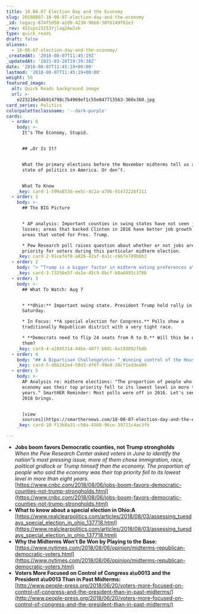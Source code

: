 ```yaml
---
title: 18.08.07 Election Day and the Economy
slug: 20180807-18-08-07-election-day-and-the-economy
_id: legacy-674f5d50-a2d9-4230-98b0-30f6149f61e3
_rev: 45Isps23253Yjlaq2Aw2xh
type: quick_reads
draft: false
aliases:
  - 18-08-07-election-day-and-the-economy/
_createdAt: '2018-08-07T11:45:19Z'
_updatedAt: '2021-03-26T19:39:38Z'
date: '2018-08-07T11:45:19+00:00'
lastmod: '2018-08-07T11:45:19+00:00'
weight: 50
featured_image:
  alt: Quick Reads background image
  url: >-
    e223210e54b914798c7b4969ef1c55e847713563-360x360.jpg
card_series: Politics
colorpaletteclassname: '--dark-purple'
cards:
  - order: 0
    body: >-
      It’s The Economy, Stupid.


      ## …Or Is It?


      What the primary elections before the November midterms tell us about the
      state of politics in America. Or don’t.


      What To Know
    _key: card-1-599a853d-ee5c-4c2a-a70b-9147222bf211
  - order: 1
    body: >-
      ## The BIG Picture


      * AP analysis: Important counties in swing states have not seen job
      losses; areas that backed Clinton in 2016 have better job growth than
      areas that voted for Pres. Trump.

      * Pew Research poll raises question about whether or not jobs are the TOP
      priority for voters during this particular midterm election.
    _key: card-2-91cefef8-a026-42af-8a1c-c667e789b6b3
  - order: 2
    body: "> “Trump is a bigger factor in midterm voting preferences a\x13 positive or negative a\x13 than any president in more than three decades. “  \n  \n  \n  \nPew Research, June 20th 2018. Polling also showed voters want to hear most from candidates about immigration, followed by health care, education, & gun laws."
    _key: card-3-73258e5f-da1e-45c9-8bcf-b8ad491c3786
  - order: 3
    body: >-
      ## What To Watch: Aug 7


      * **Ohio:** Important swing state. President Trump held rally in Ohio on
      Saturday.

      * In Focus: **A special election for Congress.** Polls show a
      traditionally Republican district with a very tight race.

      * **Democrats need to flip 24 seats from R to D.** Will this be one for
      them?
    _key: card-4-a1045314-44be-40f7-b0dc-6e193892fbdb
  - order: 4
    body: "## A Bipartisan Challenge\n\n> “_Winning control of the House and Senate means **Democrats have to fight on Republican turf,** and that means talking to Romney-Clinton and Obama-Trump voters. How well they can talk to both at the same time a\x14 and **how well Republicans do among the same groups** a\x14 will determine whether we see a blue wave or another case of Democratic despair.”_ (NYT)"
    _key: card-5-d6b242e4-59d3-4f6f-99e0-30cf1ed3ea99
  - order: 5
    body: >-
      AP Analysis re: midterm elections: "The proportion of people who said the
      economy was their top priority fell to its lowest level in more than eight
      years." SmartHER Reminder: Most polls were off in 2016. Let's see what
      2018 brings.


      [view
      sources](https://smarthernews.com/18-08-07-election-day-and-the-economy/)
    _key: card-10-f13b8a31-c50a-4568-96ce-39721c4ac3fb

---
```

* **Jobs boom favors Democratic counties, not Trump strongholds**  
_When the Pew Research Center asked voters in June to identify the nation”s most pressing issue, more of them chose immigration, race, political gridlock or Trump himself than the economy. The proportion of people who said the economy was their top priority fell to its lowest level in more than eight years._  
[https://www.cnbc.com/2018/08/06/jobs-boom-favors-democratic-counties-not-trump-strongholds.html](https://www.cnbc.com/2018/08/06/jobs-boom-favors-democratic-counties-not-trump-strongholds.html)
* **What to know about a special election in Ohio:A**  
[https://www.realclearpolitics.com/articles/2018/08/03/assessing_tuesdays_special_election_in_ohio_137718.html](https://www.realclearpolitics.com/articles/2018/08/03/assessing_tuesdays_special_election_in_ohio_137718.html)
* **Why the Midterms Won’t Be Won by Playing to the Base:**  
[https://www.nytimes.com/2018/08/06/opinion/midterms-republican-democratic-voters.html](https://www.nytimes.com/2018/08/06/opinion/midterms-republican-democratic-voters.html)
* **Voters More Focused on Control of Congress a\u0013 and the President a\u0013 Than in Past Midterms:**  
[http://www.people-press.org/2018/06/20/voters-more-focused-on-control-of-congress-and-the-president-than-in-past-midterms/](http://www.people-press.org/2018/06/20/voters-more-focused-on-control-of-congress-and-the-president-than-in-past-midterms/)